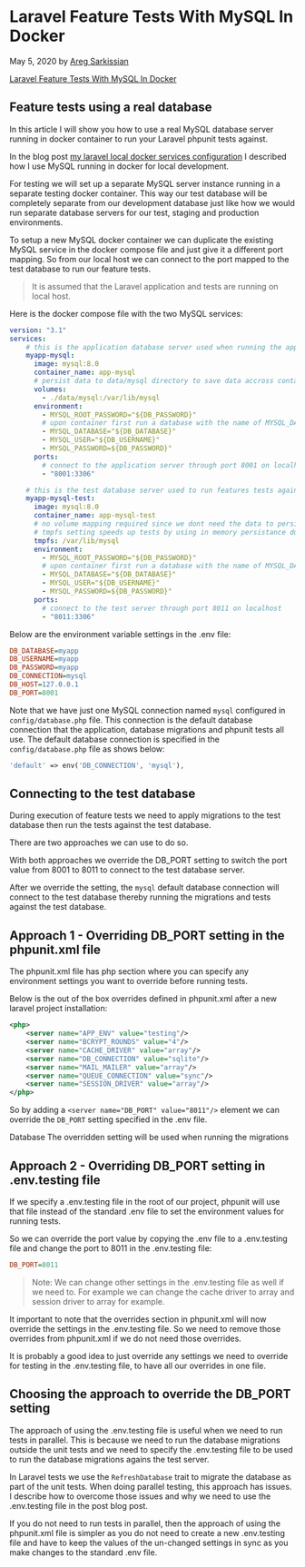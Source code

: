 # Laravel Feature Tests With MySQL In Docker

May 5, 2020 by [Areg Sarkissian](https://aregsar.com/about)

[Laravel Feature Tests With MySQL In Docker](https://aregsar.com/blog/2020/laravel-feature-tests-with-mysql-in-docker)

## Feature tests using a real database

In this article I will show you how to use a real MySQL database server running in docker container to run your Laravel phpunit tests against.

In the blog post [my laravel local docker services configuration](https://aregsar.com/blog/2020/my-laravel-local-docker-services-configuration) I described how I use MySQL running in docker for local development. 

For testing we will set up a separate MySQL server instance running in a separate testing docker container. This way our test database will be completely separate from our development database just like how we would run separate database servers for our test, staging and production environments.

To setup a new MySQL docker container we can duplicate the existing MySQL service in the docker compose file and just give it a different port mapping. So from our local host we can connect to the port mapped to the test database to run our feature tests.

> It is assumed that the Laravel application and tests are running on local host.

Here is the docker compose file with the two MySQL services:

```yml
version: "3.1"
services:
    # this is the application database server used when running the app locally
    myapp-mysql:
      image: mysql:8.0
      container_name: app-mysql
      # persist data to data/mysql directory to save data accross container runs
      volumes:
        - ./data/mysql:/var/lib/mysql
      environment:
        - MYSQL_ROOT_PASSWORD="${DB_PASSWORD}"
        # upon container first run a database with the name of MYSQL_DATABASE setting will be created
        - MYSQL_DATABASE="${DB_DATABASE}"
        - MYSQL_USER="${DB_USERNAME}"
        - MYSQL_PASSWORD=${DB_PASSWORD}"
      ports:
        # connect to the application server through port 8001 on localhost
        - "8001:3306"

    # this is the test database server used to run features tests against
    myapp-mysql-test:
      image: mysql:8.0
      container_name: app-mysql-test
      # no volume mapping required since we dont need the data to persist after container is shut down
      # tmpfs setting speeds up tests by using in memory persistance during tests
      tmpfs: /var/lib/mysql
      environment:
        - MYSQL_ROOT_PASSWORD="${DB_PASSWORD}"
        # upon container first run a database with the name of MYSQL_DATABASE setting will be created
        - MYSQL_DATABASE="${DB_DATABASE}"
        - MYSQL_USER="${DB_USERNAME}"
        - MYSQL_PASSWORD=${DB_PASSWORD}"
      ports:
        # connect to the test server through port 8011 on localhost
        - "8011:3306"
```


Below are the environment variable settings in the .env file:

```ini 
DB_DATABASE=myapp
DB_USERNAME=myapp
DB_PASSWORD=myapp
DB_CONNECTION=mysql
DB_HOST=127.0.0.1
DB_PORT=8001
```

Note that we have just one MySQL connection named `mysql` configured in `config/database.php` file.
This connection is the default database connection that the application, database migrations and phpunit tests all use. The default database connection is specified in the `config/database.php` file as shows below:

```php
'default' => env('DB_CONNECTION', 'mysql'),
```

## Connecting to the test database

During execution of feature tests we need to apply migrations to the test database then run the tests against the test database.

There are two approaches we can use to do so.

With both approaches we override the DB_PORT setting to switch the port value from 8001 to 8011 to connect to the test database server.

After we override the setting, the `mysql` default database connection will connect to the test database thereby running the migrations and tests against the test database.

## Approach 1 - Overriding DB_PORT setting in the phpunit.xml file

The phpunit.xml file has php section where you can specify any environment settings you want to override before running tests.

Below is the out of the box overrides defined in phpunit.xml after a new laravel project installation:

```xml
<php>
    <server name="APP_ENV" value="testing"/>
    <server name="BCRYPT_ROUNDS" value="4"/>
    <server name="CACHE_DRIVER" value="array"/>
    <server name="DB_CONNECTION" value="sqlite"/>
    <server name="MAIL_MAILER" value="array"/>
    <server name="QUEUE_CONNECTION" value="sync"/>
    <server name="SESSION_DRIVER" value="array"/>
</php>
```

So by adding a `<server name="DB_PORT" value="8011"/>` element we can override the `DB_PORT` setting specified in the .env file.

Database 
The overridden setting will be used when running the migrations 

## Approach 2 - Overriding DB_PORT setting in .env.testing file

If we specify a .env.testing file in the root of our project, phpunit will use that file instead of the standard .env file to set the environment values for running tests.

So we can override the port value by copying the .env file to a .env.testing file and change the port to 8011 in the .env.testing file:

```ini
DB_PORT=8011
```

> Note: We can change other settings in the .env.testing file as well if we need to. For example we can change the cache driver to array and session driver to array for example.

It important to note that the overrides section in phpunit.xml will now override the settings in the .env.testing file. So we need to remove those overrides from phpunit.xml if we do not need those overrides.

It is probably a good idea to just override any settings we need to override for testing in the .env.testing file, to have all our overrides in one file.

## Choosing the approach to override the DB_PORT setting

The approach of using the .env.testing file is useful when we need to run tests in parallel. This is because we need to run the database migrations outside the unit tests and we need to specify the .env.testing file to be used to run the database migrations agains the test server.

In Laravel tests we use the `RefreshDatabase` trait to migrate the database as part of the unit tests. When doing parallel testing, this approach has issues. I describe how to overcome those issues and why we need to use the .env.testing file in the post []() blog post.

If you do not need to run tests in parallel, then the approach of using the phpunit.xml file is simpler as you do not need to create a new .env.testing file and have to keep the values of the un-changed settings in sync as you make changes to the standard .env file.